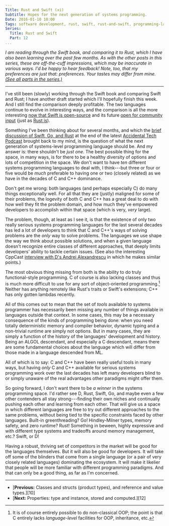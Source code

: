 ```yaml
---
Title: Rust and Swift (xi)
Subtitle: Hopes for the next generation of systems programming.
Date: 2016-01-10 10:00
Tags: software development, rust, swift, rust-and-swift, programming-languages
Series:
  Title: Rust and Swift
  Part: 12
...
```


<i class="editorial">I am reading through the Swift book, and comparing it to
Rust, which I have also been learning over the past few months. As with the
other posts in this series, these are off-the-cuff impressions, which may be
inaccurate in various ways. I'd be happy to hear feedback! Note, too, that my
preferences are just that: preferences. Your tastes may differ from mine. [(See
all parts in the series.)][series]</i>

[series]: /rust-and-swift.html

---

I've still been (slowly) working through the Swift book and comparing Swift and
Rust; I have another draft started which I'll hopefully finish this week. And I
still find the comparison deeply profitable. The two languages continue to
evolve in interesting ways, and the comparison is all the more interesting [now
that Swift is open-source][oss-swift] and its future [open for community
input][proposals] (just as [Rust is][RFCs]).

[oss-swift]: https://github.com/apple/swift
[proposals]: https://github.com/apple/swift-evolution
[RFCs]: https://github.com/rust-lang/rfcs

Something I've been thinking about for several months, and which the [brief
discussion of Swift, Go, and Rust][overcast] at the end of the latest
[Accidental Tech Podcast][ATP] brought back to my mind, is the question of what
the next generation of systems-level programming language should be. And my
answer is: there shouldn't be *just one*. The best possible thing for the space,
in many ways, is for there to be a healthy diversity of options and lots of
competition in the space. We don't want to have *ten* different systems
programming languages to deal with, I think---but three or four or five would be
*much* preferable to having one or two (closely related) as we have in the
decades of C and C++ dominance.

[overcast]: https://overcast.fm/+CdSzsTIY/1:16:42
[ATP]: http://atp.fm/episodes/151

Don't get me wrong: both languages (and perhaps especially C) do many things
exceptionally well. For all that they are (justly) maligned for some of their
problems, the logevity of both C and C++ has a great deal to do with how well
they fit the problem domain, and how much they've empowered developers to
accomplish within that space (which is very, *very* large).

The problem, though, at least as I see it, is that the existence of only two
really serious systems programming languages for the last several decades has
led a lot of developers to think that C and C++'s ways of solving problems are
the *only* way to solve problems. The languages we use shape the way we think
about possible solutions, and when a given language doesn't recognize entire
classes of different approaches, that deeply limits developers' ability to
tackle certain issues. (See also the interesting CppCast [interview with D's
Andrei Alexandrescu][D] in which he makes similar points.)

[D]: http://cppcast.com/2015/10/andrei-alexandrescu/

The most obvious thing missing from both is the ability to do truly
functional-style programming. C of course is also lacking classes and thus is
much more difficult to use for any sort of object-oriented programming.[^oop]
Neither has anything remotely like Rust's traits or Swift's extensions; C++ has
only gotten lambdas recently.

All of this comes out to mean that the set of *tools* available to systems
programmer has necessarily been missing any number of things available in
languages outside that context. In some cases, this may be a necessary
consequence of the kinds of programming being done: when you need totally
deterministic memory and compiler behavior, dynamic typing and a non-trivial
runtime are simply not options. But in many cases, they are simply a function of
the history of the languages' development and history. Being an ALGOL
descendant, and especially a C descendant, means there are some fundamental
choices about the language which will differ from those made in a language
descended from ML.

All of which is to say: C and C++ have been really useful tools in many ways,
but having *only* C and C++ available for serious systems programming work over
the last decades has left many developers blind to or simply unaware of the real
advantages other paradigms might offer them.

So going forward, I don't want there to be *a winner* in the systems programming
space. I'd rather see D, Rust, Swift, Go, and maybe even a few other contenders
all stay strong---finding their own niches and continually pushing each other
and learning from each other. That will give us a space in which different
languages are free to try out different approaches to the same problems, without
being tied to the specific constraints faced by other languages. Built-in
greenthreading? Go! Hindley-Milner types, memory safety, and zero runtime? Rust!
Something in beween, highly expressive and with different type systems and
tradeoffs around memory management, etc.? Swift, or D!

Having a robust, thriving set of competitors in the market will be good for the
languages themselves. But it will also be good for developers. It will take off
some of the blinders that come from a single language (or a pair of very closely
related languages) dominating the ecosystem. It will make it likelier that
people will be more familiar with different programming paradigms. And that can
only be a good thing, as far as I'm concerned.

---

-   [**Previous:** Classes and structs (product types), and reference and value types.][10]
-   [**Next:** Properties: type and instance, stored and computed.][12]


[^oop]: It is of course entirely possible to do non-classical OOP; the point is
    that C entirely lacks *language-level* facilities for OOP, inheritance, etc.
